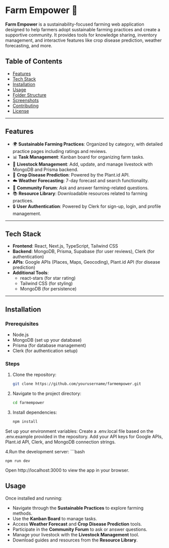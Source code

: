 # Farm Empower 🌱

**Farm Empower** is a sustainability-focused farming web application designed to help farmers adopt sustainable farming practices and create a supportive community. It provides tools for knowledge sharing, inventory management, and interactive features like crop disease prediction, weather forecasting, and more.

## Table of Contents
- [Features](#features)
- [Tech Stack](#tech-stack)
- [Installation](#installation)
- [Usage](#usage)
- [Folder Structure](#folder-structure)
- [Screenshots](#screenshots)
- [Contributing](#contributing)
- [License](#license)

---

## Features

- 🌍 **Sustainable Farming Practices**: Organized by category, with detailed practice pages including ratings and reviews.
- 📊 **Task Management**: Kanban board for organizing farm tasks.
- 🌱 **Livestock Management**: Add, update, and manage livestock with MongoDB and Prisma backend.
- 🌾 **Crop Disease Prediction**: Powered by the Plant.id API.
- ☁️ **Weather Forecasting**: 7-day forecast and search functionality.
- 💬 **Community Forum**: Ask and answer farming-related questions.
- 📚 **Resource Library**: Downloadable resources related to farming practices.
- 🔒 **User Authentication**: Powered by Clerk for sign-up, login, and profile management.

---

## Tech Stack

- **Frontend**: React, Next.js, TypeScript, Tailwind CSS
- **Backend**: MongoDB, Prisma, Supabase (for user reviews), Clerk (for authentication)
- **APIs**: Google APIs (Places, Maps, Geocoding), Plant.id API (for disease prediction)
- **Additional Tools**: 
  - react-stars (for star rating)
  - Tailwind CSS (for styling)
  - MongoDB (for persistence)

---

## Installation

### Prerequisites

- Node.js
- MongoDB (set up your database)
- Prisma (for database management)
- Clerk (for authentication setup)

### Steps

1. Clone the repository:
   ```bash
   git clone https://github.com/yourusername/farmempower.git

2. Navigate to the project directory:
   ```bash
   cd farmempower

3. Install dependencies:
   ```bash
   npm install
Set up your environment variables:
Create a .env.local file based on the .env.example provided in the repository.
Add your API keys for Google APIs, Plant.id API, Clerk, and MongoDB connection strings.

4.Run the development server:
    ```bash
    
    npm run dev
    
Open http://localhost:3000 to view the app in your browser.

## Usage

Once installed and running:

- Navigate through the **Sustainable Practices** to explore farming methods.
- Use the **Kanban Board** to manage tasks.
- Access **Weather Forecast** and **Crop Disease Prediction** tools.
- Participate in the **Community Forum** to ask or answer questions.
- Manage your livestock with the **Livestock Management** tool.
- Download guides and resources from the **Resource Library**.

